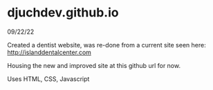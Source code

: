 # djuchdev.github.io

09/22/22

Created a dentist website, was re-done from a current site seen here: http://islanddentalcenter.com 

Housing the new and improved site at this github url for now.

Uses HTML, CSS, Javascript
